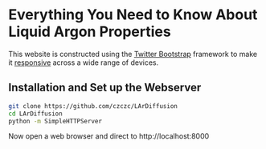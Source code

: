 # Everything You Need to Know About Liquid Argon Properties

This website is constructed using the [Twitter Bootstrap](http://getbootstrap.com/) framework to make it [responsive](https://en.wikipedia.org/wiki/Responsive_web_design) across a wide range of devices. 


## Installation and Set up the Webserver

```bash
git clone https://github.com/czczc/LArDiffusion
cd LArDiffusion
python -m SimpleHTTPServer
```

Now open a web browser and direct to http://localhost:8000

